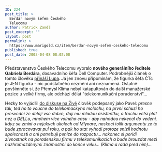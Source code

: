```yaml
---
ID: 224
post_title: >
  Berdár novým šéfem Českého
  Telecomu
author: Patrick Zandl
post_excerpt: ""
layout: post
permalink: >
  https://www.marigold.cz/item/berdar-novym-sefem-ceskeho-telecomu
published: true
post_date: 2003-04-08 08:02:00
---
```

<P>Představenstvo Českého Telecomu vybralo <STRONG>nového generálního ředitele Gabriela Berdára</STRONG>, dosavadního šéfa Dell Computer. Podrobnější článek o tomto člověku <A href="http://www.lupa.cz/clanek.php3?show=2786" target=_blank>přináší Lupa</A>. Já jen znovu připomínám, že figurka šéfa ČTc je JEN figurka - nic podstatného nezmění ani neznamená. Ostatně povšimněte si, že Přemysl Klíma nebyl katapultován do další manažerské pozice u velké firmy, ale odchází dělat "telekomunikační poradenství"...</P>
<P>Hezky to vyjádřil <A href="http://www.zive.cz/h/Bleskovky/F.asp?ARI=110220&amp;HID=19" target=_blank>do diskuse na Živě</A> člověk podepsaný jako Pavel: <EM>presne tak, ted ho to vcucne do telekomackyho molochu, na prvni schuzi ho presvedci ze delaji vse dobre, daji mu mladou asistentku, o trochu vetsi plat nez u DELLu, mnohem vice volneho casu - aby nahodou nekecal do vedeni, kdyz se zmini o nejakych ukolech od Mlynare, naskoci tolik argumentu ze to bude zpracovavat pul roku, a pak ho stat vyhodi protoze snizil hodnotu spolecnosti a oni potrebuji penize do rozpoctu... nakonec si poridi zivnostnak na poradenskou firmu v telekomunikacich a bude brouzdat mezi nazhromazdenymi znamostmi do konce veku... (Klima a rada pred nim)...</EM></P>